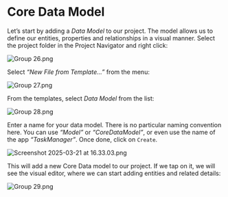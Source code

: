 # Core Data Model

Let’s start by adding a *Data Model* to our project. The model allows us to define our entities, properties and relationships in a visual manner. Select the project folder in the Project Navigator and right click:

![Group 26.png](11.3-core-data-model/Group_26.png)

Select *“New File from Template…”* from the menu:

![Group 27.png](11.3-core-data-model/Group_27.png)

From the templates, select *Data Model* from the list:

![Group 28.png](11.3-core-data-model/Group_28.png)

Enter a name for your data model. There is no particular naming convention here. You can use *“Model”* or *“CoreDataModel”*, or even use the name of the app *“TaskManager”*. Once done, click on `Create`.

![Screenshot 2025-03-21 at 16.33.03.png](11.3-core-data-model/Screenshot_2025-03-21_at_16.33.03.png)

This will add a new Core Data model to our project. If we tap on it, we will see the visual editor, where we can start adding entities and related details:

![Group 29.png](11.3-core-data-model/Group_29.png)

